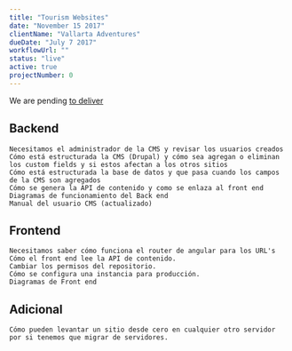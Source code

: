 ```yaml
---
title: "Tourism Websites"
date: "November 15 2017"
clientName: "Vallarta Adventures"
dueDate: "July 7 2017"
workflowUrl: ""
status: "live"
active: true
projectNumber: 0
---
```


We are pending [to deliver](http://m8.companyworkflow.com/#messages/530390)

## Backend

    Necesitamos el administrador de la CMS y revisar los usuarios creados
    Cómo está estructurada la CMS (Drupal) y cómo sea agregan o eliminan los custom fields y si estos afectan a los otros sitios
    Cómo está estructurada la base de datos y que pasa cuando los campos de la CMS son agregados
    Cómo se genera la API de contenido y como se enlaza al front end
    Diagramas de funcionamiento del Back end
    Manual del usuario CMS (actualizado)

## Frontend

    Necesitamos saber cómo funciona el router de angular para los URL's
    Cómo el front end lee la API de contenido.
    Cambiar los permisos del repositorio.
    Cómo se configura una instancia para producción.
    Diagramas de Front end

## Adicional

    Cómo pueden levantar un sitio desde cero en cualquier otro servidor por si tenemos que migrar de servidores.
